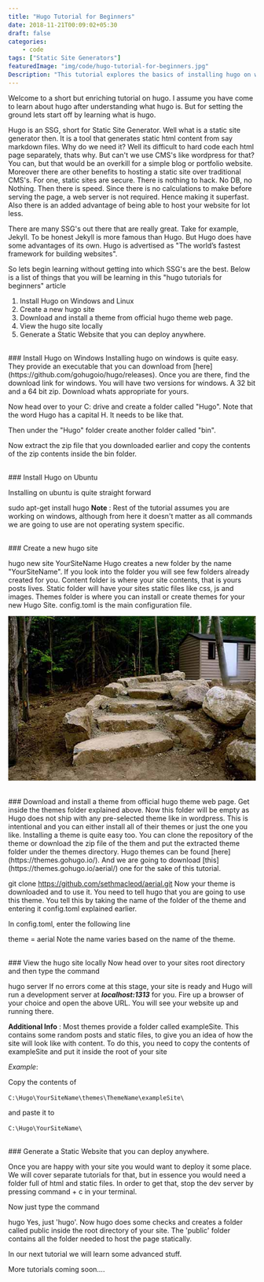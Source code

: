 ```yaml
---
title: "Hugo Tutorial for Beginners"
date: 2018-11-21T00:09:02+05:30
draft: false
categories: 
    - code
tags: ["Static Site Generators"]
featuredImage: "img/code/hugo-tutorial-for-beginners.jpg"
Description: "This tutorial explores the basics of installing hugo on windows and ubuntu. It also shows how to create and run a simple site in hugo along with installing a custom theme"
---
```

Welcome to a short but enriching tutorial on hugo. I assume you have come to learn about hugo after understanding what hugo is. But for setting the ground lets start off by learning what is hugo.

Hugo is an SSG, short for Static Site Generator. Well what is a static site generator then. It is a tool that generates static html content from say markdown files. Why do we need it? Well its difficult to hard code each html page separately, thats why. But can't we use CMS's like wordpress for that? You can, but that would be an overkill for a simple blog or portfolio website. Moreover there are other benefits to hosting a static site over traditional CMS's. For one, static sites are secure. There is nothing to hack. No DB, no Nothing. Then there is speed. Since there is no calculations to make before serving the page, a web server is not required. Hence making it superfast. Also there is an added advantage of being able to host your website for lot less.

There are many SSG's out there that are really great. Take for example, Jekyll. To be honest Jekyll is more famous than Hugo. But Hugo does have some advantages of its own. Hugo is advertised as "The world’s fastest framework for building websites".


So lets begin learning without getting into which SSG's are the best. Below is a list of things that you will be learning in this "hugo tutorials for beginners" article

1. Install Hugo on Windows and Linux
2. Create a new hugo site
3. Download and install a theme from official hugo theme web page.
4. View the hugo site locally
5. Generate a Static Website that you can deploy anywhere.

<br />
### Install Hugo on Windows
Installing hugo on windows is quite easy. They provide an executable that you can download from [here](https://github.com/gohugoio/hugo/releases). Once you are there, find the download link for windows. You will have two versions for windows. A 32 bit and a 64 bit zip. Download whats appropriate for yours.

Now head over to your C: drive and create a folder called "Hugo". Note that the word Hugo has a capital H. It needs to be like that.

Then under the "Hugo" folder create another folder called "bin".

Now extract the zip file that you downloaded earlier and copy the contents of the zip contents inside the bin folder.

<br />
### Install Hugo on Ubuntu

Installing on ubuntu is quite straight forward

sudo apt-get install hugo
**Note** : Rest of the tutorial assumes you are working on windows, although from here it doesn't matter as all commands we are going to use are not operating system specific.

<br />
### Create a new hugo site

hugo new site YourSiteName
Hugo creates a new folder by the name "YourSiteName". If you look into the folder you will see few folders already created for you. Content folder is where your site contents, that is yours posts lives. Static folder will have your sites static files like css, js and images. Themes folder is where you can install or create themes for your new Hugo Site. config.toml is the main configuration file.

![](assets/20211113_105754_amenagement-512.jpg)

<br />
### Download and install a theme from official hugo theme web page.
Get inside the themes folder explained above. Now this folder will be empty as Hugo does not ship with any pre-selected theme like in wordpress. This is intentional and you can either install all of their themes or just the one you like. Installing a theme is quite easy too. You can clone the repository of the theme or download the zip file of the them and put the extracted theme folder under the themes directory. Hugo themes can be found [here](https://themes.gohugo.io/). And we are going to download [this](https://themes.gohugo.io/aerial/) one for the sake of this tutorial.

git clone https://github.com/sethmacleod/aerial.git
Now your theme is downloaded and to use it. You need to tell hugo that you are going to use this theme. You tell this by taking the name of the folder of the theme and entering it config.toml explained earlier.

In config.toml, enter the following line

theme = aerial
Note the name varies based on the name of the theme.

<br />
### View the hugo site locally
Now head over to your sites root directory and then type the command

hugo server
If no errors come at this stage, your site is ready and Hugo will run a development server at ***localhost:1313*** for you. Fire up a browser of your choice and open the above URL. You will see your website up and running there.

**Additional Info** : Most themes provide a folder called exampleSite. This contains some random posts and static files, to give you an idea of how the site will look like with content. To do this, you need to copy the contents of exampleSite and put it inside the root of your site

*Example*:

Copy the contents of

`C:\Hugo\YourSiteName\themes\ThemeName\exampleSite\`

and paste it to

`C:\Hugo\YourSiteName\`

<br />
### Generate a Static Website that you can deploy anywhere.

Once you are happy with your site you would want to deploy it some place. We will cover separate tutorials for that, but in essence you would need a folder full of html and static files. In order to get that, stop the dev server by pressing command + c in your terminal.

Now just type the command

hugo
Yes, just 'hugo'. Now hugo does some checks and creates a folder called public inside the root directory of your site. The 'public' folder contains all the folder needed to host the page statically.

In our next tutorial we will learn some advanced stuff.

More tutorials coming soon....
